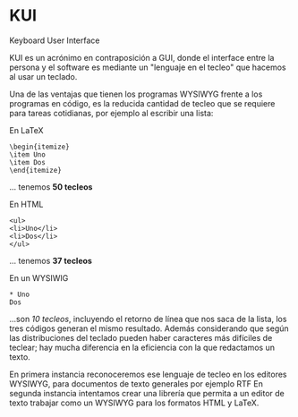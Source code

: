 # KUI
Keyboard User Interface

KUI es un acrónimo en contraposición a GUI, donde el interface entre la
persona y el software es mediante un "lenguaje en el tecleo" que hacemos
al usar un teclado.

Una de las ventajas que tienen los programas WYSIWYG frente a los programas
en código,
es la reducida cantidad de tecleo que se requiere para tareas cotidianas,
por ejemplo al escribir una lista:

En LaTeX
```
\begin{itemize}
\item Uno
\item Dos
\end{itemize}
```
... tenemos **50 tecleos**

En HTML
```
<ul>
<li>Uno</li>
<li>Dos</li>
</ul>
```
... tenemos **37 tecleos**

En un WYSIWIG 
```
* Uno
Dos
```
...son *10 tecleos*, incluyendo el retorno de línea que nos saca de la lista,
los tres códigos generan el mismo resultado.
Además considerando que según las distribuciones del teclado pueden haber
caracteres más difíciles de teclear; hay mucha diferencia en la eficiencia
con la que redactamos un texto.

En primera instancia reconoceremos ese lenguaje de tecleo en los editores
WYSIWYG, para documentos de texto generales por ejemplo RTF
En segunda instancia intentamos crear una librería que permita a un editor
de texto trabajar como un WYSIWYG para los formatos HTML y LaTeX.